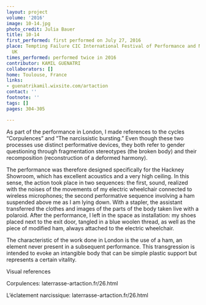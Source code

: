 ```yaml
---
layout: project
volume: '2016'
image: 10-14.jpg
photo_credit: Julia Bauer
title: 10-14
first_performed: first performed on July 27, 2016
place: Tempting Failure CIC International Festival of Performance and Noise Art, London,
  UK
times_performed: performed twice in 2016
contributor: KAMIL GUENATRI
collaborators: []
home: Toulouse, France
links:
- guenatrikamil.wixsite.com/artaction
contact: ''
footnote: ''
tags: []
pages: 304-305

---
```


As part of the performance in London, I made references to the cycles “Corpulences” and “The narcissistic bursting.” Even though these two processes use distinct performative devices, they both refer to gender questioning through fragmentation stereotypes (the broken body) and their recomposition (reconstruction of a deformed harmony).

The performance was therefore designed specifically for the Hackney Showroom, which has excellent acoustics and a very high ceiling. In this sense, the action took place in two sequences: the first, sound, realized with the noises of the movements of my electric wheelchair connected to wireless microphones; the second performative sequence involving a ham suspended above me as I am lying down. With a stapler, the assistant transferred the clothes and images of the parts of the body taken live with a polaroid. After the performance, I left in the space as installation: my shoes placed next to the exit door, tangled in a blue woolen thread, as well as the piece of modified ham, always attached to the electric wheelchair.

The characteristic of the work done in London is the use of a ham, an element never present in a subsequent performance. This transgression is intended to evoke an intangible body that can be simple plastic support but represents a certain vitality.

Visual references

Corpulences: laterrasse-artaction.fr/26.html

L’éclatement narcissique: laterrasse-artaction.fr/26.html
